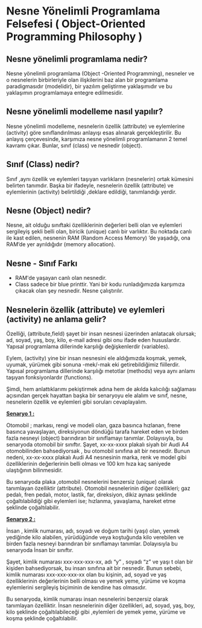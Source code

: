# Nesne Yönelimli Programlama Felsefesi ( Object-Oriented Programming Philosophy )

## Nesne yönelimli programlama nedir?

Nesne yönelimli programlama (Object -Oriented Programming), nesneler ve o nesnelerin birbirleriyle olan ilişkilerini baz alan bir programlama paradigmasıdır (modelidir), bir yazılım geliştirme yaklaşımıdır ve bu yaklaşımın programlamaya entegre edilmesidir.

## Nesne yönelimli modelleme nasıl yapılır?

Nesne yönelimli modelleme, nesnelerin özellik (attribute) ve eylemlerine (activity) göre sınıflandırılması anlayışı esas alınarak gerçekleştirilir. Bu anlayış çerçevesinde, karşımıza nesne yönelimli programlamanın 2 temel kavramı çıkar. Bunlar, sınıf (class) ve nesnedir (object).

## Sınıf (Class) nedir?

Sınıf ,aynı özellik ve eylemleri taşıyan varlıkların (nesnelerin) ortak kümesini belirten tanımdır. Başka bir ifadeyle, nesnelerin özellik (attribute) ve eylemlerinin (activity) belirtildiği ,deklare edildiği, tanımlandığı yerdir.

## Nesne (Object) nedir?

Nesne, ait olduğu sınıftaki özelliklerinin değerleri belli olan ve eylemleri sergileyiş şekli belli olan, biricik (unique) canlı bir varlıktır. Bu noktada canlı ile kast edilen, nesnenin RAM (Random Access Memory) ’de yaşadığı, ona RAM’de yer ayrıldığıdır (memory allocation).

## Nesne - Sınıf Farkı

- RAM'de yaşayan canlı olan nesnedir.
- Class sadece bir blue printtir.
  Yani bir kodu runladığımızda karşımıza çıkacak olan şey nesnedir. Nesne çalıştırılır.

## Nesnelerin özellik (attribute) ve eylemleri (activity) ne anlama gelir?

Özelliği, (attribute,field) şayet bir insan nesnesi üzerinden anlatacak olursak; ad, soyad, yaş, boy, kilo, e-mail adresi gibi onu ifade eden hususlardır. Yapısal programlama dillerinde karşılığı değişkenlerdir (variables).

Eylem, (activity) yine bir insan nesnesini ele aldığımızda koşmak, yemek, uyumak, yürümek gibi sonuna -mek/-mak eki getirebildiğimiz fiillerdir. Yapısal programlama dillerinde karşılığı metotlar (methods) veya aynı anlamı taşıyan fonksiyonlardır (functions).

Şimdi, hem anlattıklarımı pekiştirmek adına hem de akılda kalıcılığı sağlaması açısından gerçek hayattan başka bir senaryoyu ele alalım ve sınıf, nesne, nesnelerin özellik ve eylemleri gibi soruları cevaplayalım.

[**Senaryo 1 :**](https://github.com/elifbeyzatok00/Java-ile-Nesne-Yonelimli-Programlama/tree/main/01-Object-Oriented-Programming-Philosophy/Senaryo1/Main.java)

Otomobil ; markası, rengi ve modeli olan, gaza basınca hızlanan, frene basınca yavaşlayan, direksiyonun döndüğü tarafa hareket eden ve birden fazla nesneyi (object) barındıran bir sınıflamayı tanımlar. Dolayısıyla, bu senaryoda otomobil bir sınıftır. Şayet, xx-xx-xxxx plakalı siyah bir Audi A4 otomobilinden bahsediyorsak , bu otomobil sınıfına ait bir nesnedir. Bunun nedeni, xx-xx-xxxx plakalı Audi A4 nesnesinin marka, renk ve model gibi özelliklerinin değerlerinin belli olması ve 100 km hıza kaç saniyede ulaştığının bilinmesidir.

Bu senaryoda plaka ,otomobil nesnelerini benzersiz (unique) olarak tanımlayan özelliktir (attribute). Otomobil nesnelerinin diğer özellikleri; gaz pedalı, fren pedalı, motor, lastik, far, direksiyon, dikiz aynası şeklinde çoğaltılabildiği gibi eylemleri ise; hızlanma, yavaşlama, hareket etme şeklinde çoğaltılabilir.

[**Senaryo 2 :**]()

İnsan , kimlik numarası, adı, soyadı ve doğum tarihi (yaşı) olan, yemek yediğinde kilo alabilen, yürüdüğünde veya koştuğunda kilo verebilen ve birden fazla nesneyi barındıran bir sınıflamayı tanımlar. Dolayısıyla bu senaryoda İnsan bir sınıftır.

Şayet, kimlik numarası xxx-xxx-xxx-xx, adı “y” , soyadı “z” ve yaşı t olan bir kişiden bahsediyorsak, bu insan sınıfına ait bir nesnedir. Bunun sebebi, kimlik numarası xxx-xxx-xxx-xx olan bu kişinin, ad, soyad ve yaş özelliklerinin değerlerinin belli olması ve yemek yeme, yürüme ve koşma eylemlerini sergileyiş biçiminin de kendine has olmasıdır.

Bu senaryoda, kimlik numarası insan nesnelerini benzersiz olarak tanımlayan özelliktir. İnsan nesnelerinin diğer özellikleri, ad, soyad, yaş, boy, kilo şeklinde çoğaltılabileceği gibi ,eylemleri de yemek yeme, yürüme ve koşma şeklinde çoğaltılabilir.
